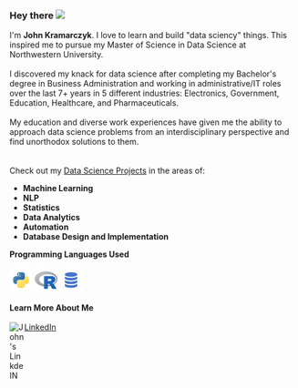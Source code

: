 ### Hey there  <img src="https://media.giphy.com/media/hvRJCLFzcasrR4ia7z/giphy.gif" width="25px">
I'm **John Kramarczyk**. I love to learn and build "data sciency" things. This inspired me to pursue my Master of Science in Data Science at Northwestern University. <br>
<br>
I discovered my knack for data science after completing my Bachelor's degree in Business Administration and working in administrative/IT roles 
over the last 7+ years in 5 different industries: Electronics, Government, Education, Healthcare, and Pharmaceuticals. <br>
<br>
My education and diverse work experiences have given me the ability to approach data science problems from an interdisciplinary perspective 
and find unorthodox solutions to them. <br>
<br>
<br>
Check out my <a href="https://github.com/johnkdata10?tab=repositories"> Data Science Projects</a> in the areas of:

- **Machine Learning**
- **NLP**
- **Statistics**
- **Data Analytics**
- **Automation** 
- **Database Design and Implementation** <br>

**Programming Languages Used**  
<br>
<code><img height="40" src="https://raw.githubusercontent.com/github/explore/80688e429a7d4ef2fca1e82350fe8e3517d3494d/topics/python/python.png"></code>
<code><img height="40" src="https://raw.githubusercontent.com/github/explore/80688e429a7d4ef2fca1e82350fe8e3517d3494d/topics/r/r.png"></code>
<code><img height="40" src="https://raw.githubusercontent.com/github/explore/80688e429a7d4ef2fca1e82350fe8e3517d3494d/topics/sql/sql.png"></code>
<br>
<br>
**Learn More About Me**<br>
<br>
<img align="left" alt="John's LinkdeIN" width="26px" src="https://image.flaticon.com/icons/png/512/174/174857.png"/> <a href="https://www.linkedin.com/in/johnkramarczyk/">LinkedIn</a><br>
<br>
<!---
johnkdata10/johnkdata10 is a ✨ special ✨ repository because its `README.md` (this file) appears on your GitHub profile.
You can click the Preview link to take a look at your changes.
--->

